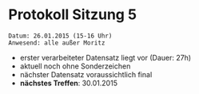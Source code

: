 # Protokoll Sitzung 5

	Datum: 26.01.2015 (15-16 Uhr)
	Anwesend: alle außer Moritz

- erster verarbeiteter Datensatz liegt vor (Dauer: 27h)
- aktuell noch ohne Sonderzeichen
- nächster Datensatz voraussichtlich final
- **nächstes Treffen**: 30.01.2015